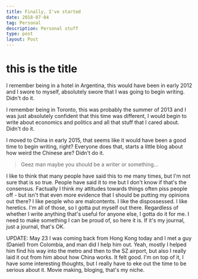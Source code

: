 ```yaml
---
title: Finally, I've started
date: 2018-07-04
tag: Personal
description: Personal stuff
type: post
layout: Post
---
```


# this is the title


I remember being in a hotel in Argentina, this would have been in early 2012 and I swore
to myself, absolutely swore that I was going to begin writing. Didn't do it.

I remember being in Toronto, this was probably the summer of 2013 and I was just
absolutely confident that this time was different, I would begin to write about
economics and politics and all that stuff that I cared about. Didn't do it.

I moved to China in early 2015, that seems like it would have been a good time to begin
writing, right? Everyone does that, starts a little blog about how weird the Chinese are?
Didn't do it.

> Geez man maybe you should be a writer or something...

I like to think that many people have said this to me many times, but I'm not sure that
is so true. People have said it to me but I don't know if that's the consensus. Factually
I think my attitudes towards things often piss people off - but isn't that even more
evidence that I should be putting my opinions out there? I like people who are malcontents.
I like the dispossessed. I like heretics. I'm all of those, so I gotta put myself out there.
Regardless of whether I write anything that's useful for anyone else, I gotta do it for me.
I need to make something I can be proud of, so here it is. If it's my journal, just a
journal, that's OK.

UPDATE: May 23
I was coming back from Hong Kong today and I met a guy (Daniel) from Colombia, and man did I 
help him out. Yeah, mostly I helped him find his way into the metro and then to the SZ airport,
but also I really laid it out from him about how China works. It felt good. I'm on top of it, 
I have some interesting thoughts, but I really have to eke out the time to be serious about it.
Movie making, bloging, that's my niche.
